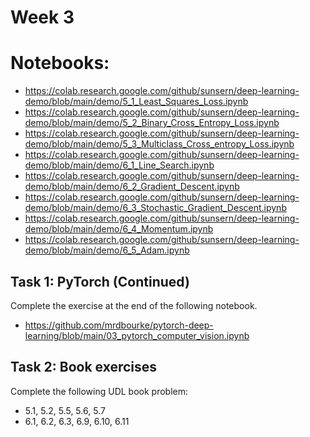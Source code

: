 # Week 3

# Notebooks:
- https://colab.research.google.com/github/sunsern/deep-learning-demo/blob/main/demo/5_1_Least_Squares_Loss.ipynb
- https://colab.research.google.com/github/sunsern/deep-learning-demo/blob/main/demo/5_2_Binary_Cross_Entropy_Loss.ipynb
- https://colab.research.google.com/github/sunsern/deep-learning-demo/blob/main/demo/5_3_Multiclass_Cross_entropy_Loss.ipynb
- https://colab.research.google.com/github/sunsern/deep-learning-demo/blob/main/demo/6_1_Line_Search.ipynb
- https://colab.research.google.com/github/sunsern/deep-learning-demo/blob/main/demo/6_2_Gradient_Descent.ipynb
- https://colab.research.google.com/github/sunsern/deep-learning-demo/blob/main/demo/6_3_Stochastic_Gradient_Descent.ipynb
- https://colab.research.google.com/github/sunsern/deep-learning-demo/blob/main/demo/6_4_Momentum.ipynb
- https://colab.research.google.com/github/sunsern/deep-learning-demo/blob/main/demo/6_5_Adam.ipynb



## Task 1: PyTorch (Continued)

Complete the exercise at the end of the following notebook.

- https://github.com/mrdbourke/pytorch-deep-learning/blob/main/03_pytorch_computer_vision.ipynb

## Task 2: Book exercises

Complete the following UDL book problem:

- 5.1, 5.2, 5.5, 5.6, 5.7
- 6.1, 6.2, 6.3, 6.9, 6.10, 6.11
